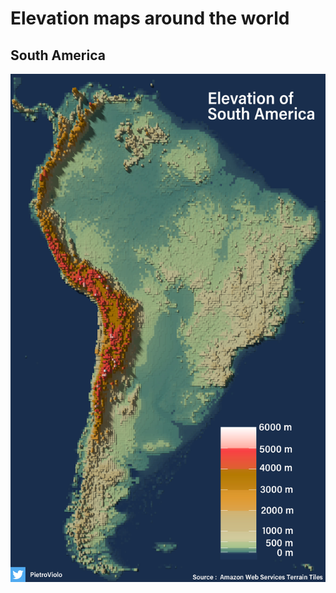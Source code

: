 # Elevation maps around the world

## South America
![Final Product](https://github.com/PietroViolo/elevation/blob/main/south_america_elevation.jpg)
